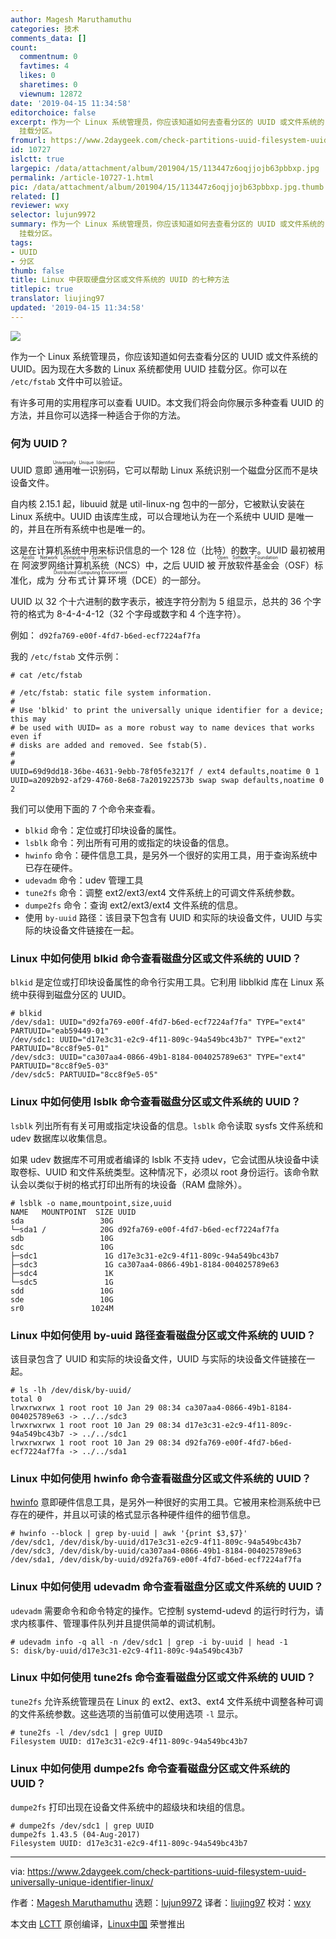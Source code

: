 ```yaml
---
author: Magesh Maruthamuthu
categories: 技术
comments_data: []
count:
  commentnum: 0
  favtimes: 4
  likes: 0
  sharetimes: 0
  viewnum: 12872
date: '2019-04-15 11:34:58'
editorchoice: false
excerpt: 作为一个 Linux 系统管理员，你应该知道如何去查看分区的 UUID 或文件系统的 UUID。因为现在大多数的 Linux 系统都使用 UUID
  挂载分区。
fromurl: https://www.2daygeek.com/check-partitions-uuid-filesystem-uuid-universally-unique-identifier-linux/
id: 10727
islctt: true
largepic: /data/attachment/album/201904/15/113447z6oqjjojb63pbbxp.jpg
permalink: /article-10727-1.html
pic: /data/attachment/album/201904/15/113447z6oqjjojb63pbbxp.jpg.thumb.jpg
related: []
reviewer: wxy
selector: lujun9972
summary: 作为一个 Linux 系统管理员，你应该知道如何去查看分区的 UUID 或文件系统的 UUID。因为现在大多数的 Linux 系统都使用 UUID
  挂载分区。
tags:
- UUID
- 分区
thumb: false
title: Linux 中获取硬盘分区或文件系统的 UUID 的七种方法
titlepic: true
translator: liujing97
updated: '2019-04-15 11:34:58'
---
```


![](/data/attachment/album/201904/15/113447z6oqjjojb63pbbxp.jpg)


作为一个 Linux 系统管理员，你应该知道如何去查看分区的 UUID 或文件系统的 UUID。因为现在大多数的 Linux 系统都使用 UUID 挂载分区。你可以在 `/etc/fstab` 文件中可以验证。


有许多可用的实用程序可以查看 UUID。本文我们将会向你展示多种查看 UUID 的方法，并且你可以选择一种适合于你的方法。


### 何为 UUID？


UUID 意即<ruby> 通用唯一识别码 <rt>  Universally Unique Identifier </rt></ruby>，它可以帮助 Linux 系统识别一个磁盘分区而不是块设备文件。


自内核 2.15.1 起，libuuid 就是 util-linux-ng 包中的一部分，它被默认安装在 Linux 系统中。UUID 由该库生成，可以合理地认为在一个系统中 UUID 是唯一的，并且在所有系统中也是唯一的。


这是在计算机系统中用来标识信息的一个 128 位（比特）的数字。UUID 最初被用在<ruby> 阿波罗网络计算机系统 <rt>  Apollo Network Computing System </rt></ruby>（NCS）中，之后 UUID 被<ruby> 开放软件基金会 <rt>  Open Software Foundation </rt></ruby>（OSF）标准化，成为<ruby> 分布式计算环境 <rt>  Distributed Computing Environment </rt></ruby>（DCE）的一部分。


UUID 以 32 个十六进制的数字表示，被连字符分割为 5 组显示，总共的 36 个字符的格式为 8-4-4-4-12（32 个字母或数字和 4 个连字符）。


例如： `d92fa769-e00f-4fd7-b6ed-ecf7224af7fa`


我的 `/etc/fstab` 文件示例：



```
# cat /etc/fstab

# /etc/fstab: static file system information.
#
# Use 'blkid' to print the universally unique identifier for a device; this may
# be used with UUID= as a more robust way to name devices that works even if
# disks are added and removed. See fstab(5).
#
#
UUID=69d9dd18-36be-4631-9ebb-78f05fe3217f / ext4 defaults,noatime 0 1
UUID=a2092b92-af29-4760-8e68-7a201922573b swap swap defaults,noatime 0 2
```

我们可以使用下面的 7 个命令来查看。


* `blkid` 命令：定位或打印块设备的属性。
* `lsblk` 命令：列出所有可用的或指定的块设备的信息。
* `hwinfo` 命令：硬件信息工具，是另外一个很好的实用工具，用于查询系统中已存在硬件。
* `udevadm` 命令：udev 管理工具
* `tune2fs` 命令：调整 ext2/ext3/ext4 文件系统上的可调文件系统参数。
* `dumpe2fs` 命令：查询 ext2/ext3/ext4 文件系统的信息。
* 使用 `by-uuid` 路径：该目录下包含有 UUID 和实际的块设备文件，UUID 与实际的块设备文件链接在一起。


### Linux 中如何使用 blkid 命令查看磁盘分区或文件系统的 UUID？


`blkid` 是定位或打印块设备属性的命令行实用工具。它利用 libblkid 库在 Linux 系统中获得到磁盘分区的 UUID。



```
# blkid
/dev/sda1: UUID="d92fa769-e00f-4fd7-b6ed-ecf7224af7fa" TYPE="ext4" PARTUUID="eab59449-01"
/dev/sdc1: UUID="d17e3c31-e2c9-4f11-809c-94a549bc43b7" TYPE="ext2" PARTUUID="8cc8f9e5-01"
/dev/sdc3: UUID="ca307aa4-0866-49b1-8184-004025789e63" TYPE="ext4" PARTUUID="8cc8f9e5-03"
/dev/sdc5: PARTUUID="8cc8f9e5-05"
```

### Linux 中如何使用 lsblk 命令查看磁盘分区或文件系统的 UUID？


`lsblk` 列出所有有关可用或指定块设备的信息。`lsblk` 命令读取 sysfs 文件系统和 udev 数据库以收集信息。


如果 udev 数据库不可用或者编译的 lsblk 不支持 udev，它会试图从块设备中读取卷标、UUID 和文件系统类型。这种情况下，必须以 root 身份运行。该命令默认会以类似于树的格式打印出所有的块设备（RAM 盘除外）。



```
# lsblk -o name,mountpoint,size,uuid
NAME   MOUNTPOINT  SIZE UUID
sda                 30G 
└─sda1 /            20G d92fa769-e00f-4fd7-b6ed-ecf7224af7fa
sdb                 10G 
sdc                 10G 
├─sdc1               1G d17e3c31-e2c9-4f11-809c-94a549bc43b7
├─sdc3               1G ca307aa4-0866-49b1-8184-004025789e63
├─sdc4               1K 
└─sdc5               1G 
sdd                 10G 
sde                 10G 
sr0               1024M 
```

### Linux 中如何使用 by-uuid 路径查看磁盘分区或文件系统的 UUID？


该目录包含了 UUID 和实际的块设备文件，UUID 与实际的块设备文件链接在一起。



```
# ls -lh /dev/disk/by-uuid/
total 0
lrwxrwxrwx 1 root root 10 Jan 29 08:34 ca307aa4-0866-49b1-8184-004025789e63 -> ../../sdc3
lrwxrwxrwx 1 root root 10 Jan 29 08:34 d17e3c31-e2c9-4f11-809c-94a549bc43b7 -> ../../sdc1
lrwxrwxrwx 1 root root 10 Jan 29 08:34 d92fa769-e00f-4fd7-b6ed-ecf7224af7fa -> ../../sda1
```

### Linux 中如何使用 hwinfo 命令查看磁盘分区或文件系统的 UUID？


[hwinfo](https://www.2daygeek.com/hwinfo-check-display-detect-system-hardware-information-linux/) 意即硬件信息工具，是另外一种很好的实用工具。它被用来检测系统中已存在的硬件，并且以可读的格式显示各种硬件组件的细节信息。



```
# hwinfo --block | grep by-uuid | awk '{print $3,$7}'
/dev/sdc1, /dev/disk/by-uuid/d17e3c31-e2c9-4f11-809c-94a549bc43b7
/dev/sdc3, /dev/disk/by-uuid/ca307aa4-0866-49b1-8184-004025789e63
/dev/sda1, /dev/disk/by-uuid/d92fa769-e00f-4fd7-b6ed-ecf7224af7fa
```

### Linux 中如何使用 udevadm 命令查看磁盘分区或文件系统的 UUID？


`udevadm` 需要命令和命令特定的操作。它控制 systemd-udevd 的运行时行为，请求内核事件、管理事件队列并且提供简单的调试机制。



```
# udevadm info -q all -n /dev/sdc1 | grep -i by-uuid | head -1
S: disk/by-uuid/d17e3c31-e2c9-4f11-809c-94a549bc43b7
```

### Linux 中如何使用 tune2fs 命令查看磁盘分区或文件系统的 UUID？


`tune2fs` 允许系统管理员在 Linux 的 ext2、ext3、ext4 文件系统中调整各种可调的文件系统参数。这些选项的当前值可以使用选项 `-l` 显示。



```
# tune2fs -l /dev/sdc1 | grep UUID
Filesystem UUID: d17e3c31-e2c9-4f11-809c-94a549bc43b7
```

### Linux 中如何使用 dumpe2fs 命令查看磁盘分区或文件系统的 UUID？


`dumpe2fs` 打印出现在设备文件系统中的超级块和块组的信息。



```
# dumpe2fs /dev/sdc1 | grep UUID
dumpe2fs 1.43.5 (04-Aug-2017)
Filesystem UUID: d17e3c31-e2c9-4f11-809c-94a549bc43b7
```



---


via: <https://www.2daygeek.com/check-partitions-uuid-filesystem-uuid-universally-unique-identifier-linux/>


作者：[Magesh Maruthamuthu](https://www.2daygeek.com/author/magesh/) 选题：[lujun9972](https://github.com/lujun9972) 译者：[liujing97](https://github.com/liujing97) 校对：[wxy](https://github.com/wxy)


本文由 [LCTT](https://github.com/LCTT/TranslateProject) 原创编译，[Linux中国](https://linux.cn/) 荣誉推出